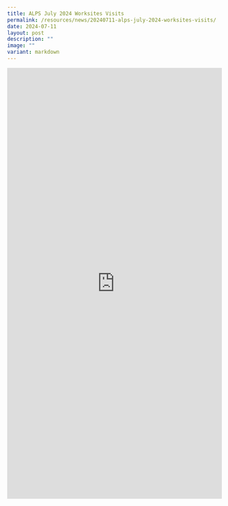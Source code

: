 ```yaml
---
title: ALPS July 2024 Worksites Visits
permalink: /resources/news/20240711-alps-july-2024-worksites-visits/
date: 2024-07-11
layout: post
description: ""
image: ""
variant: markdown
---
```

<div class="iframe-wrapper">
<iframe style="border:none;overflow:hidden" height="1000" width="500" allowfullscreen="true" frameborder="0" src="https://www.facebook.com/plugins/post.php?href=https%3A%2F%2Fwww.facebook.com%2Falpshealthcaresupplychain%2Fposts%2Fpfbid0nFviVv7b3C5tRuWSdqZHscUD2ME9GSv6D2bUzarDELd8PzAzzv84XZWs5XyRfUWcl&amp;show_text=true&amp;width=500"></iframe>
</div>
<p></p>